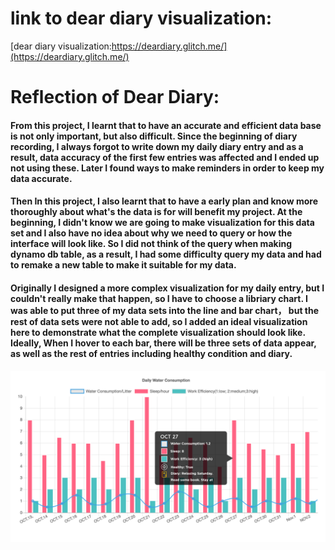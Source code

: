 # link to dear diary visualization:  
[dear diary visualization:https://deardiary.glitch.me/](https://deardiary.glitch.me/)

# Reflection of Dear Diary:  
#### From this project, I learnt that to have an accurate and efficient data base is not only important, but also difficult. Since the beginning of diary recording, I always forgot to write down my daily diary entry and as a result, data accuracy of the first few entries was affected and I ended up not using these. Later I found ways to make reminders in order to keep my data accurate. 
#### Then In this project, I also learnt that to have a early plan and know more thoroughly about what's the data is for will benefit my project. At the beginning, I didn't know we are going to make visualization for this data set and I also have no idea about why we need to query or how the interface will look like. So I did not think of the query when making dynamo db table, as a result, I had some difficulty query my data and had to remake a new table to make it suitable for my data. 
#### Originally I designed a more complex visualization for my daily entry, but I couldn't really make that happen, so I have to choose a libriary chart. I was able to put three of my data sets into the line and bar chart， but the rest of data sets were not able to add, so I added an ideal visualization here to demonstrate what the complete visualization should look like. Ideally, When I hover to each bar, there will be three sets of data appear, as well as the rest of entries including healthy condition and diary. 
![alt text](https://github.com/fishyufu/data-structures/blob/master/Final%20Diary/diary%20Ideal%20outcome.png?raw=true "dear diary ")
